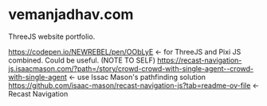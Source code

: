 # vemanjadhav.com
ThreeJS website portfolio.

https://codepen.io/NEWREBEL/pen/OObLyE <- for ThreeJS and Pixi JS combined. Could be useful. (NOTE TO SELF)
https://recast-navigation-js.isaacmason.com/?path=/story/crowd-crowd-with-single-agent--crowd-with-single-agent <- use Issac Mason's pathfinding solution
https://github.com/isaac-mason/recast-navigation-js?tab=readme-ov-file <- Recast Navigation
